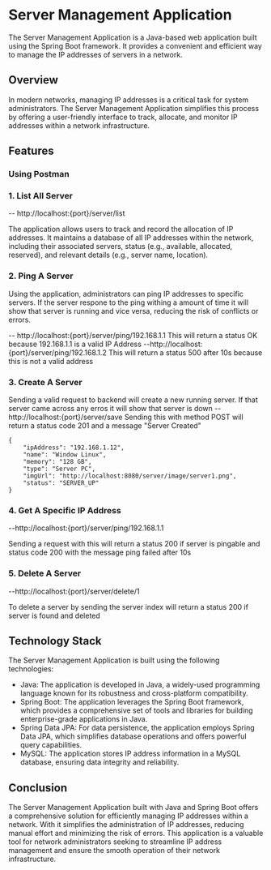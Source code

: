# Server Management Application

The Server Management Application is a Java-based web application built using the Spring Boot framework. It provides a convenient and efficient way to manage the IP addresses of servers in a network.

## Overview

In modern networks, managing IP addresses is a critical task for system administrators. The Server Management Application simplifies this process by offering a user-friendly interface to track, allocate, and monitor IP addresses within a network infrastructure.

## Features
### Using Postman

### 1. List All Server 
-- http://localhost:{port}/server/list

The application allows users to track and record the allocation of IP addresses. It maintains a database of all IP addresses within the network, including their associated servers, status (e.g., available, allocated, reserved), and relevant details (e.g., server name, location).

### 2. Ping A Server
Using the application, administrators can ping IP addresses to specific servers. If the server respone to the ping withing a amount of time it will show that server is running and vice versa, reducing the risk of conflicts or errors. 

-- http://localhost:{port}/server/ping/192.168.1.1
This will return a status OK because 192.168.1.1 is a valid IP Address
--http://localhost:{port}/server/ping/192.168.1.2
This will return a status 500 after 10s because this is not a valid address

### 3. Create A Server
Sending a valid request to backend will create a new running server. If that server came across any erros it will show that server is down
-- http://localhost:{port}/server/save
Sending this with method POST will return a status code 201 and a message "Server Created"
```
{
    "ipAddress": "192.168.1.12",
    "name": "Window Linux",
    "memory": "128 GB",
    "type": "Server PC",
    "imgUrl": "http://localhost:8080/server/image/server1.png",
    "status": "SERVER_UP"
}
```


### 4. Get A Specific IP Address

--http://localhost:{port}/server/ping/192.168.1.1

Sending a request with this will return a status 200 if server is pingable and status code 200 with the message ping failed after 10s

### 5. Delete A Server
--http://localhost:{port}/server/delete/1

To delete a server by sending the server index will return a status 200 if server is found and deleted

## Technology Stack

The Server Management Application is built using the following technologies:

- Java: The application is developed in Java, a widely-used programming language known for its robustness and cross-platform compatibility.
- Spring Boot: The application leverages the Spring Boot framework, which provides a comprehensive set of tools and libraries for building enterprise-grade applications in Java.
- Spring Data JPA: For data persistence, the application employs Spring Data JPA, which simplifies database operations and offers powerful query capabilities.
- MySQL: The application stores IP address information in a MySQL database, ensuring data integrity and reliability.

## Conclusion

The Server Management Application built with Java and Spring Boot offers a comprehensive solution for efficiently managing IP addresses within a network. With it simplifies the administration of IP addresses, reducing manual effort and minimizing the risk of errors. This application is a valuable tool for network administrators seeking to streamline IP address management and ensure the smooth operation of their network infrastructure.
